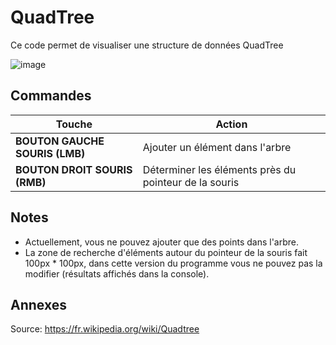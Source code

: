 # QuadTree
  
  Ce code permet de visualiser une structure de données QuadTree

  ![image](https://user-images.githubusercontent.com/61056605/116700684-57b50800-a9c7-11eb-8bd9-20a1c95000c9.png)

## Commandes

| **Touche** | **Action** |
|------|------|
|**BOUTON GAUCHE SOURIS (LMB)**| Ajouter un élément dans l'arbre |
|**BOUTON DROIT SOURIS (RMB)**| Déterminer les éléments près du pointeur de la souris |

## Notes
- Actuellement, vous ne pouvez ajouter que des points dans l'arbre.
- La zone de recherche d'éléments autour du pointeur de la souris fait 100px * 100px, dans cette version du programme vous ne pouvez pas la modifier (résultats affichés dans la console).

## Annexes
  Source: https://fr.wikipedia.org/wiki/Quadtree
